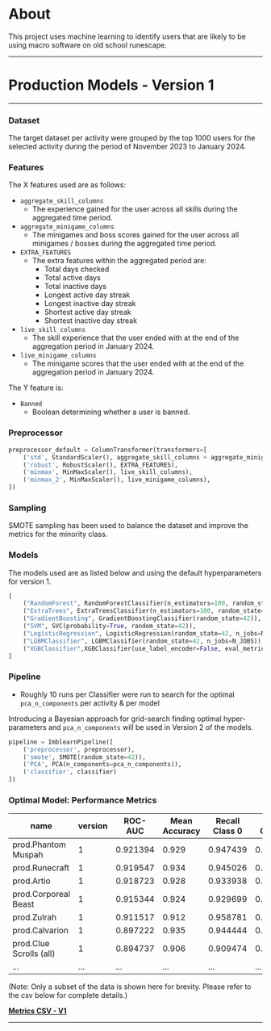 # About

This project uses machine learning to identify users that are likely to be using macro software on old school runescape.

---


# Production Models - Version 1



---

### Dataset
The target dataset per activity were grouped by the top 1000 users for the selected activity during the period of November 2023 to January 2024.




### Features
The X features used are as follows:
- ```aggregate_skill_columns```
  - The experience gained for the user across all skills during the aggregated time period.
- ```aggregate_minigame_columns```
  - The minigames and boss scores gained for the user across all minigames / bosses during the aggregated time period.
- ```EXTRA_FEATURES```
  - The extra features within the aggregated period are:
    - Total days checked
    - Total active days
    - Total inactive days
    - Longest active day streak
    - Longest inactive day streak
    - Shortest active day streak
    - Shortest inactive day streak
- ```live_skill_columns```
  - The skill experience that the user ended with at the end of the aggregation period in January 2024.
- ```live_minigame_columns```
  - The minigame scores that the user ended with at the end of the aggregation period in January 2024.

The Y feature is:
- ```Banned```
  - Boolean determining whether a user is banned.

### Preprocessor

```python
preprocessor_default = ColumnTransformer(transformers=[
    ('std', StandardScaler(), aggregate_skill_columns + aggregate_minigame_columns),
    ('robust', RobustScaler(), EXTRA_FEATURES),
    ('minmax', MinMaxScaler(), live_skill_columns),
    ('minmax_2', MinMaxScaler(), live_minigame_columns),
])
```

### Sampling
SMOTE sampling has been used to balance the dataset and improve the metrics for the minority class.

### Models
The models used are as listed below and using the default hyperparameters for version 1.
```python
[
    ("RandomForest", RandomForestClassifier(n_estimators=100, random_state=42, n_jobs=N_JOBS)),
    ("ExtraTrees", ExtraTreesClassifier(n_estimators=100, random_state=42, n_jobs=N_JOBS)),
    ("GradientBoosting", GradientBoostingClassifier(random_state=42)),  # Does not support n_jobs
    ("SVM", SVC(probability=True, random_state=42)),
    ("LogisticRegression", LogisticRegression(random_state=42, n_jobs=N_JOBS)),
    ("LGBMClassifier", LGBMClassifier(random_state=42, n_jobs=N_JOBS)),
    ("XGBClassifier",XGBClassifier(use_label_encoder=False, eval_metric='logloss', random_state=42, n_jobs=N_JOBS))
]
```

### Pipeline

- Roughly 10 runs per Classifier were run to search for the optimal ```pca_n_components``` per activity & per model

Introducing a Bayesian approach for grid-search finding optimal hyper-parameters and ```pca_n_components``` will be used in Version 2 of the models.

```python
pipeline = ImblearnPipeline([
    ('preprocessor', preprocessor),
    ('smote', SMOTE(random_state=42)),
    ('PCA', PCA(n_components=pca_n_components)),
    ('classifier', classifier)
])
```

### Optimal Model: Performance Metrics

| name                    | version | ROC-AUC  | Mean Accuracy | Recall Class 0 | Recall Class 1 | Accuracy Class 0 | Accuracy Class 1 |
|-------------------------|---------|----------|---------------|----------------|----------------|------------------|------------------|
| prod.Phantom Muspah     | 1       | 0.921394 | 0.929         | 0.947439       | 0.895349       | 0.934            | 0.934            |
| prod.Runecraft          | 1       | 0.919547 | 0.934         | 0.945026       | 0.894068       | 0.933            | 0.933            |
| prod.Artio              | 1       | 0.918723 | 0.928         | 0.933938       | 0.903509       | 0.927            | 0.927            |
| prod.Corporeal Beast    | 1       | 0.915344 | 0.924         | 0.929699       | 0.900990       | 0.921            | 0.921            |
| prod.Zulrah             | 1       | 0.911517 | 0.912         | 0.958781       | 0.864253       | 0.917            | 0.917            |
| prod.Calvarion          | 1       | 0.897222 | 0.935         | 0.944444       | 0.850000       | 0.935            | 0.935            |
| prod.Clue Scrolls (all) | 1       | 0.894737 | 0.906         | 0.909474       | 0.880000       | 0.908            | 0.908            |
| ...                     | ...     | ...      | ...           | ...            | ...            | ...              | ...              |

(Note: Only a subset of the data is shown here for brevity. Please refer to the csv below for complete details.)

[**Metrics CSV - V1**](data/model_metrics/v1/model_metrics.csv)

---